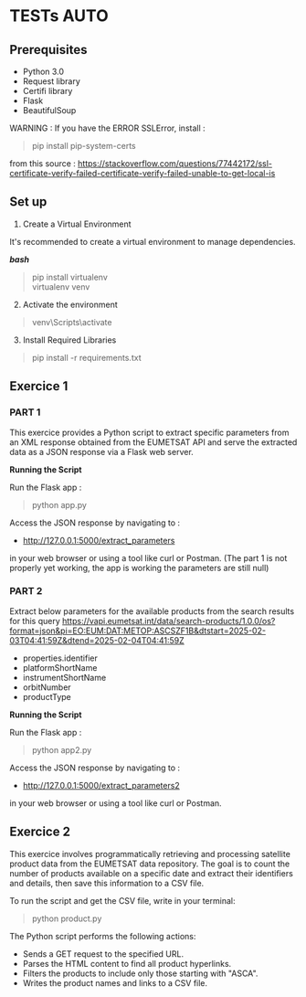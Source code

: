 # TESTs AUTO

## Prerequisites

- Python 3.0
- Request library
- Certifi library
- Flask
- BeautifulSoup

WARNING : 
If you have the ERROR SSLError, install : 
> pip install pip-system-certs 

from this source : https://stackoverflow.com/questions/77442172/ssl-certificate-verify-failed-certificate-verify-failed-unable-to-get-local-is

## Set up

1. Create a Virtual Environment

It's recommended to create a virtual environment to manage dependencies.

***bash***
> pip install virtualenv \
> virtualenv venv

2. Activate the environment

> venv\Scripts\activate

3. Install Required Libraries

> pip install -r requirements.txt


## Exercice 1

### PART 1
This exercice provides a Python script to extract specific parameters from an XML response obtained from the EUMETSAT API and serve the extracted data as a JSON response via a Flask web server.

**Running the Script**

Run the Flask app : 

> python app.py

Access the JSON response by navigating to : 
* http://127.0.0.1:5000/extract_parameters 

in your web browser or using a tool like curl or Postman. 
(The part 1 is not properly yet working, the app is working the parameters are still null)

### PART 2

Extract below parameters for the available products from the search results for this query https://vapi.eumetsat.int/data/search-products/1.0.0/os?format=json&pi=EO:EUM:DAT:METOP:ASCSZF1B&dtstart=2025-02-03T04:41:59Z&dtend=2025-02-04T04:41:59Z

* properties.identifier
* platformShortName
* instrumentShortName
* orbitNumber
* productType

**Running the Script**

Run the Flask app : 

> python app2.py

Access the JSON response by navigating to : 
* http://127.0.0.1:5000/extract_parameters2 

in your web browser or using a tool like curl or Postman.

## Exercice 2

This exercice involves programmatically retrieving and processing satellite product data from the EUMETSAT data repository. The goal is to count the number of products available on a specific date and extract their identifiers and details, then save this information to a CSV file.

To run the script and get the CSV file, write in your terminal: 
> python product.py

The Python script performs the following actions:

* Sends a GET request to the specified URL.
* Parses the HTML content to find all product hyperlinks.
* Filters the products to include only those starting with "ASCA".
* Writes the product names and links to a CSV file.

